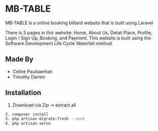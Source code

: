 # MB-TABLE
MB-TABLE is a online booking billiard website that is built using Laravel 

There is 5 pages in this website: Home, About Us, Detail Place, Profile, Login / Sign Up, Booking, and Payment.
This website is built using the Software Development Life Cycle Waterfall method.

## Made By
- Celine Paulsaeman
- Timothy Darren

## Installation
1. Download via Zip -> extract all <br>
```bash
2. composer install
3. php artisan migrate:fresh --seed 
4. php artisan serve
```
